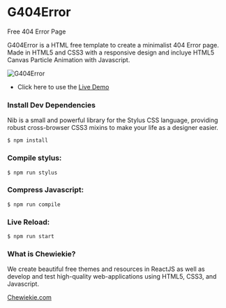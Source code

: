 # G404Error
Free 404 Error Page

G404Error is a HTML free template to create a minimalist 404 Error page. Made in HTML5 and CSS3 with a responsive design and incluye HTML5 Canvas Particle Animation with Javascript.

![G404Error](https://raw.githubusercontent.com/gndx/G404Error/master/screenshot.png)

*  Click here to use the [Live Demo](http://dev.chewiekie.com/G404Error/)

### Install Dev Dependencies
Nib is a small and powerful library for the Stylus CSS language, providing robust cross-browser CSS3 mixins to make your life as a designer easier.

```
$ npm install
```

### Compile stylus:

```
$ npm run stylus
```

### Compress Javascript:

```
$ npm run compile
```

### Live Reload:
```
$ npm run start
```

### What is Chewiekie?
We create beautiful free themes and resources in ReactJS as well as develop and test high-quality web-applications using HTML5, CSS3, and Javascript.

[Chewiekie.com](https://chewiekie.com)
